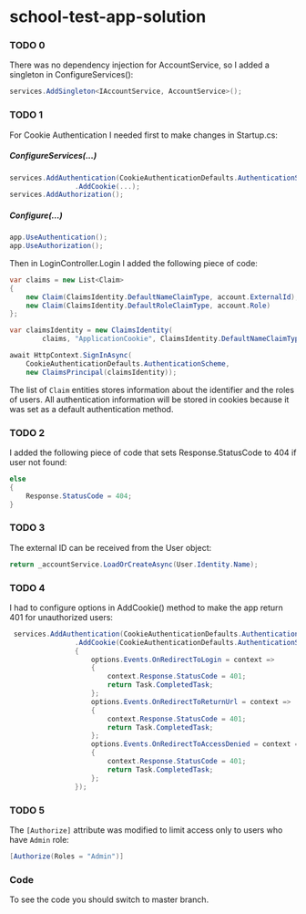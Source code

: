 # school-test-app-solution
### TODO 0
There was no dependency injection for AccountService, so I added a singleton in ConfigureServices():
```csharp
services.AddSingleton<IAccountService, AccountService>();
```
### TODO 1
For Cookie Authentication I needed first to make changes in Startup.cs:
##### ConfigureServices(...)
```csharp
services.AddAuthentication(CookieAuthenticationDefaults.AuthenticationScheme)
                .AddCookie(...);
services.AddAuthorization();
```
##### Configure(...)
```csharp
app.UseAuthentication();
app.UseAuthorization();
```
Then in LoginController.Login I added the following piece of code:
```csharp
var claims = new List<Claim>
{
    new Claim(ClaimsIdentity.DefaultNameClaimType, account.ExternalId),
    new Claim(ClaimsIdentity.DefaultRoleClaimType, account.Role)
};

var claimsIdentity = new ClaimsIdentity(
        claims, "ApplicationCookie", ClaimsIdentity.DefaultNameClaimType, ClaimsIdentity.DefaultRoleClaimType);

await HttpContext.SignInAsync(
    CookieAuthenticationDefaults.AuthenticationScheme,
    new ClaimsPrincipal(claimsIdentity));
```
The list of `Claim` entities stores information about the identifier and the roles of users. All authentication information will be stored in cookies because it was set as a default authentication method.
### TODO 2
I added the following piece of code that sets Response.StatusCode to 404 if user not found:
```csharp
else
{
    Response.StatusCode = 404;
}
```
### TODO 3
The external ID can be received from the User object:
```csharp
return _accountService.LoadOrCreateAsync(User.Identity.Name);
```
### TODO 4
I had to configure options in AddCookie() method to make the app return 401 for unauthorized users:
```csharp
 services.AddAuthentication(CookieAuthenticationDefaults.AuthenticationScheme)
                .AddCookie(CookieAuthenticationDefaults.AuthenticationScheme, options =>
                {
                    options.Events.OnRedirectToLogin = context =>
                    {
                        context.Response.StatusCode = 401;
                        return Task.CompletedTask;
                    };
                    options.Events.OnRedirectToReturnUrl = context =>
                    {
                        context.Response.StatusCode = 401;
                        return Task.CompletedTask;
                    };
                    options.Events.OnRedirectToAccessDenied = context =>
                    {
                        context.Response.StatusCode = 401;
                        return Task.CompletedTask;
                    };
                });
```
### TODO 5
The `[Authorize]` attribute was modified to limit access only to users who have `Admin` role:
```csharp
[Authorize(Roles = "Admin")]
```
### Code
To see the code you should switch to master branch.
